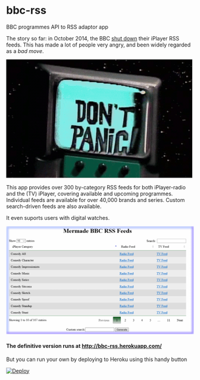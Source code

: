 # bbc-rss
BBC programmes API to RSS adaptor app

The story so far: in October 2014, the BBC [shut down](http://www.theregister.co.uk/2014/11/03/beeb_clamps_down_on_naughty_iplayer_watching/) their iPlayer RSS feeds. This has made a lot of people very angry, and been widely regarded as a *bad move*.

![Don't Panic](https://github.com/MikeRalphson/static/blob/master/dont_panic.gif?raw=true)

This app provides over 300 by-category RSS feeds for both iPlayer-radio and the (TV) iPlayer, 
covering available and upcoming programmes. Individual feeds are available for over 40,000 
brands and series. Custom search-driven feeds are also available.

It even suports users with digital watches.

![Screenshot](https://github.com/Mermade/bbc-rss/blob/master/pub/images/screenshot.png?raw=true)

#### The definitive version runs at http://bbc-rss.herokuapp.com/

But you can run your own by deploying to Heroku using this handy button

[![Deploy](https://www.herokucdn.com/deploy/button.svg)](https://heroku.com/deploy)
